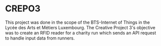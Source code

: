# CREPO3
This project was done in the scope of the BTS-Internet of Things in the Lycée des Arts et Métiers Luxembourg.
The Creative Project 3's objective was to create an RFID reader for a charity run which sends an API request to handle input data from runners.
